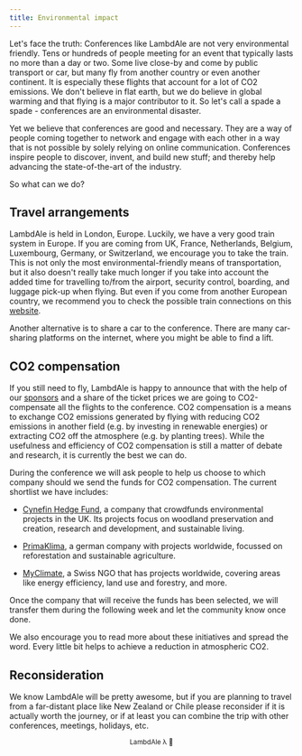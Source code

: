 ```yaml
---
title: Environmental impact
---
```

Let's face the truth: Conferences like LambdAle are not very environmental friendly. Tens or hundreds of people meeting for an event that typically lasts no more than a day or two. Some live close-by and come by public transport or car, but many fly from another country or even another continent. It is especially these flights that account for a lot of CO2 emissions. We don't believe in flat earth, but we do believe in global warming and that flying is a major contributor to it. So let's call a spade a spade - conferences are an environmental disaster.

Yet we believe that conferences are good and necessary. They are a way of people coming together to network and engage with each other in a way that is not possible by solely relying on online communication. Conferences inspire people to discover, invent, and build new stuff; and thereby help advancing the state-of-the-art of the industry.

So what can we do?

## Travel arrangements

LambdAle is held in London, Europe. Luckily, we have a very good train system in Europe. If you are coming from UK, France, Netherlands, Belgium, Luxembourg, Germany, or Switzerland, we encourage you to take the train. This is not only the most environmental-friendly means of transportation, but it also doesn't really take much longer if you take into account the added time for travelling to/from the airport, security control, boarding, and luggage pick-up when flying. But even if you come from another European country, we recommend you to check the possible train connections on this [website](https://www.seat61.com/index.html).

Another alternative is to share a car to the conference. There are many car-sharing platforms on the internet, where you might be able to find a lift.

## CO2 compensation

If you still need to fly, LambdAle is happy to announce that with the help of our [sponsors](/sponsors) and a share of the ticket prices we are going to CO2-compensate all the flights to the conference. CO2 compensation is a means to exchange CO2 emissions generated by flying with reducing CO2 emissions in another field (e.g. by investing in renewable energies) or extracting CO2 off the atmosphere (e.g. by planting trees). While the usefulness and efficiency of CO2 compensation is still a matter of debate and research, it is currently the best we can do.

During the conference we will ask people to help us choose to which company should we send the funds for CO2 compensation. The current shortlist we have includes:

* [Cynefin Hedge Fund](https://cynefinhedgefund.com), a company that crowdfunds environmental projects in the UK. Its projects focus on woodland preservation and creation, research and development, and sustainable living.

* [PrimaKlima](https://www.primaklima.org), a german company with projects worldwide, focussed on reforestation and sustainable agriculture.

* [MyClimate](https://www.myclimate.org/), a Swiss NGO that has projects worldwide, covering areas like energy efficiency, land use and forestry, and more.

Once the company that will receive the funds has been selected, we will transfer them  during the following week and let the community know once done.

We also encourage you to read more about these initiatives and spread the word. Every little bit helps to achieve a reduction in atmospheric CO2.

## Reconsideration

We know LambdAle will be pretty awesome, but if you are planning to travel from a far-distant place like New Zealand or Chile please reconsider if it is actually worth the journey, or if at least you can combine the trip with other conferences, meetings, holidays, etc.

<center><sub>LambdAle λ 🌳</sub></center>
